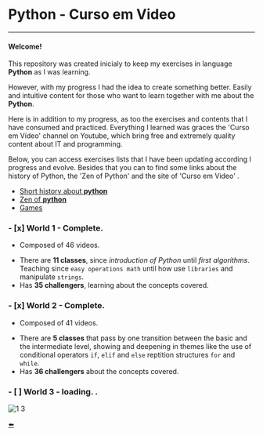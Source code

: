 # Python - Curso em Video

---

#### Welcome!

This repository was created inicialy to keep my exercises in language **Python** as I was learning.

However, with my progress I had the idea to create something better. Easily and intuitive content for those who want to learn together with me about the **Python**.

Here is in addition to my  progress, as too the exercises and contents that I have consumed and practiced. Everything  I learned was graces the 'Curso em Vídeo' channel on Youtube, which bring free and extremely quality content about IT and programming.

Below, you can access exercises lists that I have been updating according I progress and evolve. Besides that  you can to find some links about the history of Python, the 'Zen of Python' and the site of 'Curso em Video' .

* [Short history about **python**](https://github.com/duartecgustavo/Python-Progress/blob/master/conteudo/short-history-python.md)
* [Zen of **python**](https://github.com/duartecgustavo/Python-Progress/blob/master/conteudo/zen-of-python.md)
* [Games](https://github.com/duartecgustavo/Python-Progress/blob/master/conteudo/Joguinhos.md)

### - [x] World 1 - Complete.
   * Composed of 46 videos.
   - There are **11 classes**, since *introduction of Python* until *first algorithms*. Teaching since `easy operations math` until how use
   `libraries` and manipulate `strings`.
   - Has **35 challengers**, learning about the concepts covered.
   
### - [x] World 2 - Complete.
   *  Composed of 41 videos.
   - There are **5 classes** that pass by one transition between the basic and the intermediate level, showing and deepening in themes like the use
   of conditional operators `if`, `elif` and `else` reptition structures `for` and `while`.
   - Has **36 challengers** about the concepts covered.

### - [ ] World 3 - loading. . 

![1 3](https://user-images.githubusercontent.com/65131471/93384405-296d2880-f83b-11ea-96d5-11b6c56200fa.png)

[:arrow_left:](https://github.com/duartecgustavo/Python-Progress)
